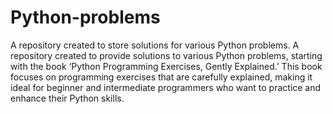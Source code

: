 # Python-problems
A repository created to store solutions for various Python problems.
A repository created to provide solutions to various Python problems, starting with the book ‘Python Programming Exercises, Gently Explained.’ This book focuses on programming exercises that are carefully explained, making it ideal for beginner and intermediate programmers who want to practice and enhance their Python skills. 
